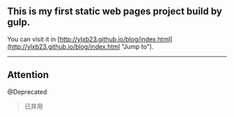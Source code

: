 ## This is my first static web pages project build by gulp.
You can visit it in [http://ylxb23.github.io/blog/index.html](http://ylxb23.github.io/blog/index.html "Jump to").

---

## Attention
@Deprecated 
> 已弃用
